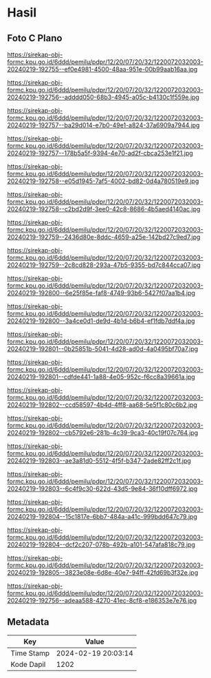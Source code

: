 # Hasil

## Foto C Plano

https://sirekap-obj-formc.kpu.go.id/6ddd/pemilu/pdpr/12/20/07/20/32/1220072032003-20240219-192755--ef0e4981-4500-48aa-951e-00b99aab16aa.jpg

https://sirekap-obj-formc.kpu.go.id/6ddd/pemilu/pdpr/12/20/07/20/32/1220072032003-20240219-192756--adddd050-68b3-4945-a05c-b4130c1f559e.jpg

https://sirekap-obj-formc.kpu.go.id/6ddd/pemilu/pdpr/12/20/07/20/32/1220072032003-20240219-192757--ba29d014-e7b0-49e1-a824-37a6909a7944.jpg

https://sirekap-obj-formc.kpu.go.id/6ddd/pemilu/pdpr/12/20/07/20/32/1220072032003-20240219-192757--178b5a5f-9394-4e70-ad2f-cbca253e1f21.jpg

https://sirekap-obj-formc.kpu.go.id/6ddd/pemilu/pdpr/12/20/07/20/32/1220072032003-20240219-192758--e05d1945-7af5-4002-bd82-0d4a780519e9.jpg

https://sirekap-obj-formc.kpu.go.id/6ddd/pemilu/pdpr/12/20/07/20/32/1220072032003-20240219-192758--c2bd2d9f-3ee0-42c8-8686-4b5aed4140ac.jpg

https://sirekap-obj-formc.kpu.go.id/6ddd/pemilu/pdpr/12/20/07/20/32/1220072032003-20240219-192759--2436d80e-8ddc-4659-a25e-142bd27c9ed7.jpg

https://sirekap-obj-formc.kpu.go.id/6ddd/pemilu/pdpr/12/20/07/20/32/1220072032003-20240219-192759--2c8cd828-293a-47b5-9355-bd7c844cca07.jpg

https://sirekap-obj-formc.kpu.go.id/6ddd/pemilu/pdpr/12/20/07/20/32/1220072032003-20240219-192800--6e25f85e-faf8-4749-93b6-5427f07aa1b4.jpg

https://sirekap-obj-formc.kpu.go.id/6ddd/pemilu/pdpr/12/20/07/20/32/1220072032003-20240219-192800--3a4ce0d1-de9d-4b1d-b6b4-ef1fdb7ddf4a.jpg

https://sirekap-obj-formc.kpu.go.id/6ddd/pemilu/pdpr/12/20/07/20/32/1220072032003-20240219-192801--0b25851b-5041-4d28-ad0d-4a0495bf70a7.jpg

https://sirekap-obj-formc.kpu.go.id/6ddd/pemilu/pdpr/12/20/07/20/32/1220072032003-20240219-192801--cdfde441-1a88-4e05-952c-f6cc8a39661a.jpg

https://sirekap-obj-formc.kpu.go.id/6ddd/pemilu/pdpr/12/20/07/20/32/1220072032003-20240219-192802--ccd58597-4b4d-4ff8-aa68-5e5f1c80c6b2.jpg

https://sirekap-obj-formc.kpu.go.id/6ddd/pemilu/pdpr/12/20/07/20/32/1220072032003-20240219-192802--cb5792e6-281b-4c39-9ca3-40c19f07c764.jpg

https://sirekap-obj-formc.kpu.go.id/6ddd/pemilu/pdpr/12/20/07/20/32/1220072032003-20240219-192803--ae3a81d0-5512-4f5f-b347-2ade82ff2c1f.jpg

https://sirekap-obj-formc.kpu.go.id/6ddd/pemilu/pdpr/12/20/07/20/32/1220072032003-20240219-192803--6c4f9c30-622d-43d5-9e84-36f10dff6972.jpg

https://sirekap-obj-formc.kpu.go.id/6ddd/pemilu/pdpr/12/20/07/20/32/1220072032003-20240219-192804--15c1817e-6bb7-484a-a41c-999bdd647c79.jpg

https://sirekap-obj-formc.kpu.go.id/6ddd/pemilu/pdpr/12/20/07/20/32/1220072032003-20240219-192804--dcf2c207-078b-492b-a101-547afa818c79.jpg

https://sirekap-obj-formc.kpu.go.id/6ddd/pemilu/pdpr/12/20/07/20/32/1220072032003-20240219-192805--3823e08e-6d8e-40e7-94ff-42fd69b3f32e.jpg

https://sirekap-obj-formc.kpu.go.id/6ddd/pemilu/pdpr/12/20/07/20/32/1220072032003-20240219-192756--adeaa588-4270-41ec-8cf8-e186353e7e76.jpg


## Metadata

| Key        | Value               |
| ---------- | ------------------- |
| Time Stamp | 2024-02-19 20:03:14 |
| Kode Dapil | 1202                |



